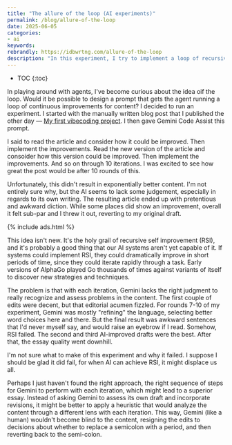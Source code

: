 ```yaml
---
title: "The allure of the loop (AI experiments)"
permalink: /blog/allure-of-the-loop
date: 2025-06-05
categories:
- ai
keywords: 
rebrandly: https://idbwrtng.com/allure-of-the-loop
description: "In this experiment, I try to implement a loop of recursive self improvement on an essay, but it fails. "
---
```


* TOC
{:toc}

In playing around with agents, I've become curious about the idea oif the loop. Would it be possible to design a prompt that gets the agent running a loop of continuous improvements for content? I decided to run an experiment. I started with the manually written blog post that I published the other day &mdash; [My first vibecoding project](/blog/my-first-vibecoding-project). I then gave Gemini Code Assist this prompt.

I said to read the article and consider how it could be improved. Then implement the improvements. Read the new version of the article and consoider how this version could be improved. Then implement the improvements. And so on through 10 iterations. I was excited to see how great the post would be after 10 rounds of this. 

Unfortunately, this didn't result in exponentially better content. I'm not entirely sure why, but the AI seems to lack some judgement, especially in regards to its own writing. The resulting article ended up with pretentious and awkward diction. While some places did show an improvement, overall it felt sub-par and I threw it out, reverting to my original draft.

{% include ads.html %}

This idea isn't new. It's the holy grail of recursive self improvement (RSI), and it's probably a good thing that our AI systems aren't yet capable of it. If systems could implement RSI, they could dramatically improve in short periods of time, since they could iterate rapidly through a task. Early versions of AlphaGo played Go thousands of times against variants of itself to discover new strategies and techniques. 

The problem is that with each iteration, Gemini lacks the right judgment to really recognize and assess problems in the content. The first couple of edits were decent, but that editorial acumen fizzled. For rounds 7-10 of my experiment, Gemini was mostly "refining" the language, selecting better word choices here and there. But the final result was awkward sentences that I'd never myself say, and would raise an eyebrow if I read. Somehow, RSI failed. The second and third AI-improved drafts were the best. After that, the essay quality went downhill.

I'm not sure what to make of this experiment and why it failed. I suppose I should be glad it did fail, for when AI can achieve RSI, it might displace us all. 

Perhaps I just haven't found the right approach, the right sequence of steps for Gemini to perform with each iteration, which might lead to a superior essay. Instead of asking Gemini to assess its own draft and incorporate revisions, it might be better to apply a heuristic that would analyze the content through a different lens with each iteration. This way, Gemini (like a human) wouldn't become blind to the content, resigning the edits to decisions about whether to replace a semicolon with a period, and then reverting back to the semi-colon.





